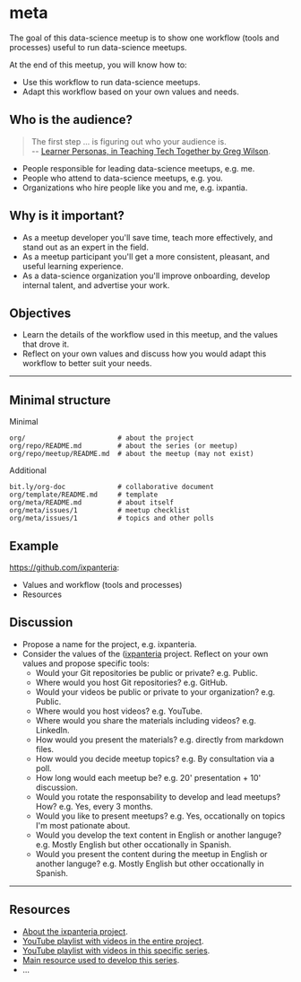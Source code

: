 # meta

The goal of this data-science meetup is to show one workflow (tools and processes) useful to run data-science meetups. 

At the end of this meetup, you will know how to:

* Use this workflow to run data-science meetups.
* Adapt this workflow based on your own values and needs.

## Who is the audience?

> The first step ... is figuring out who your audience is.  
> -- [Learner Personas, in Teaching Tech Together by Greg Wilson](https://teachtogether.tech/en/index.html#s:process-personas).

* People responsible for leading data-science meetups, e.g. me. 
* People who attend to data-science meetups, e.g. you.
* Organizations who hire people like you and me, e.g. ixpantia.

## Why is it important?

* As a meetup developer you'll save time, teach more effectively, and stand out as an expert in the field.
* As a meetup participant you'll get a more consistent, pleasant, and useful learning experience.
* As a data-science organization you'll improve onboarding, develop internal talent, and advertise your work.

## Objectives

* Learn the details of the workflow used in this meetup, and the values that drove it.
* Reflect on your own values and discuss how you would adapt this workflow to better suit your needs.

----

## Minimal structure

Minimal

```
org/                       # about the project
org/repo/README.md         # about the series (or meetup)
org/repo/meetup/README.md  # about the meetup (may not exist)
```

Additional

```
bit.ly/org-doc             # collaborative document
org/template/README.md     # template
org/meta/README.md         # about itself
org/meta/issues/1          # meetup checklist
org/meta/issues/1          # topics and other polls
```

## Example

https://github.com/ixpanteria:

* Values and workflow (tools and processes)
* Resources

## Discussion

* Propose a name for the project, e.g. ixpanteria.
* Consider the values of the ([ixpanteria](https://github.com/ixpanteria#details) project. Reflect on your own values and propose specific tools:
  * Would your Git repositories be public or private? e.g. Public.
  * Where would you host Git repositories? e.g. GitHub.
  * Would your videos be public or private to your organization? e.g. Public.
  * Where would you host videos? e.g. YouTube.
  * Where would you share the materials including videos? e.g. LinkedIn.
  * How would you present the materials? e.g. directly from markdown files.
  * How would you decide meetup topics? e.g. By consultation via a poll.
  * How long would each meetup be? e.g. 20' presentation + 10' discussion.
  * Would you rotate the responsability to develop and lead meetups? How? e.g. Yes, every 3 months.
  * Would you like to present meetups? e.g. Yes, occationally on topics I'm most pationate about.
  * Would you develop the text content in English or another languge? e.g. Mostly English but other occationally in Spanish.
  * Would you present the content during the meetup in English or another languge?  e.g. Mostly English but other occationally in Spanish.

----

## Resources

* [About the ixpanteria project](https://github.com/ixpanteria).
* [YouTube playlist with videos in the entire project](FIXME).
* [YouTube playlist with videos in this specific series](FIXME).
* [Main resource used to develop this series](FIXME).
* ...
